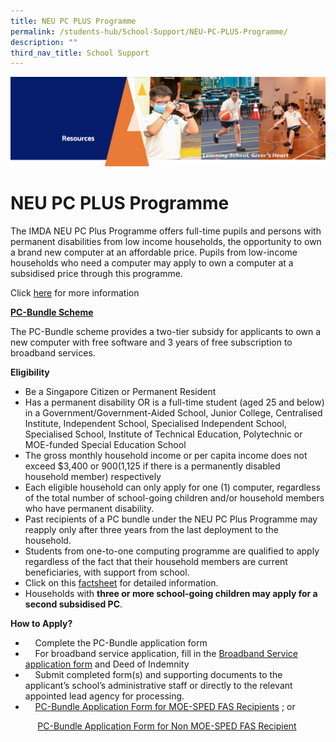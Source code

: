 ```yaml
---
title: NEU PC PLUS Programme
permalink: /students-hub/School-Support/NEU-PC-PLUS-Programme/
description: ""
third_nav_title: School Support
---
```

![](/images/Resourcesheader2.png)

NEU PC PLUS Programme
=====================

The IMDA NEU PC Plus Programme offers full-time pupils and persons with permanent disabilities from low income households, the opportunity to own a brand new computer at an affordable price. Pupils from low-income households who need a computer may apply to own a computer at a subsidised price through this programme.

  

Click [here](/files/3B-2019-Connect-T2-Parents-Tipsheet-Pri.pdf) for more information


<u><b>PC-Bundle Scheme</b></u>

The PC-Bundle scheme provides a two-tier subsidy for applicants to own a new computer with free software and 3 years of free subscription to broadband services.

<b>Eligibility</b>

*   Be a Singapore Citizen or Permanent Resident
*   Has a permanent disability OR is a full-time student (aged 25 and below) in a Government/Government-Aided School, Junior College, Centralised Institute, Independent School, Specialised Independent School, Specialised School, Institute of Technical Education, Polytechnic or MOE-funded Special Education School
*   The gross monthly household income or per capita income does not exceed $3,400 or $900 ($1,125 if there is a permanently disabled household member) respectively
*   Each eligible household can only apply for one (1) computer, regardless of the total number of school-going children and/or household members who have permanent disability.
*   Past recipients of a PC bundle under the NEU PC Plus Programme may reapply only after three years from the last deployment to the household.
*   Students from one-to-one computing programme are qualified to apply regardless of the fact that their household members are current beneficiaries, with support from school.
*   Click on this [factsheet](/files/NEU%20PC%20Plus-Factsheet.pdf) for detailed information.
*   Households with <b>three or more school-going children may apply for a second subsidised PC</b>.


<b>How to Apply?</b>

*       Complete the PC-Bundle application form
*       For broadband service application, fill in the [Broadband Service application form](/files/NEU_PC_Plus_IMDA%20FBB_service_application_form9%20Apr2020.pdf) and Deed of Indemnity
*       Submit completed form(s) and supporting documents to the applicant’s school’s administrative staff or directly to the relevant appointed lead agency for processing.
*       [PC-Bundle Application Form for MOE-SPED FAS Recipients](/files/NPP%20Application%20Form%20v5%204%201Jun21%20for%20MOE-SPED%20FAS.pdf) ; or

           [PC-Bundle Application Form for Non MOE-SPED FAS Recipient](/files/NPP%20Application%20Form%20v12%204%201Jun21%20for%20NON%20MOE-SPED%20FAS.pdf)